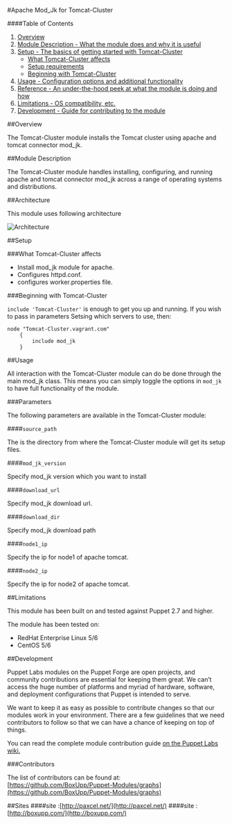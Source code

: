 #Apache Mod_Jk for Tomcat-Cluster

####Table of Contents

1. [Overview](#overview)
2. [Module Description - What the module does and why it is useful](#module-description)
3. [Setup - The basics of getting started with Tomcat-Cluster](#setup)
    * [What Tomcat-Cluster affects](#what-Tomcat-Cluster-affects)
    * [Setup requirements](#setup-requirements)
    * [Beginning with Tomcat-Cluster](#beginning-with-Tomcat-Cluster)
4. [Usage - Configuration options and additional functionality](#usage)
5. [Reference - An under-the-hood peek at what the module is doing and how](#reference)
5. [Limitations - OS compatibility, etc.](#limitations)
6. [Development - Guide for contributing to the module](#development)

##Overview

The Tomcat-Cluster module installs the Tomcat cluster using apache and tomcat connector mod_jk.

##Module Description

The Tomcat-Cluster module handles installing, configuring, and running apache and tomcat connector mod_jk across a range of operating systems and distributions.

##Architecture

This module uses following architecture 

![Architecture](http://www.boxupp.com/assets/img/Tomcat-cluster-diagram.png)

##Setup

###What Tomcat-Cluster affects

* Install mod_jk module for apache.
* Configures httpd.conf.
* configures worker.properties file.

###Beginning with Tomcat-Cluster

`include 'Tomcat-Cluster'` is enough to get you up and running.  If you wish to pass in
parameters Setsing which servers to use, then:

```puppet
node "Tomcat-Cluster.vagrant.com" 
    {
        include mod_jk 
    }
```

##Usage

All interaction with the Tomcat-Cluster module can do be done through the main mod_jk class.
This means you can simply toggle the options in `mod_jk` to have full functionality of the module.


###Parameters

The following parameters are available in the Tomcat-Cluster module:

####`source_path`

The is the directory from  where the Tomcat-Cluster module will get its setup files.

####`mod_jk_version`

Specify mod_jk version which you want to install  

####`download_url`

Specify mod_jk download url.

####`download_dir`

Specify mod_jk download path

####`node1_ip`

Specify the ip for node1 of apache tomcat.

####`node2_ip`

Specify the ip for node2 of apache tomcat.


##Limitations

This module has been built on and tested against Puppet 2.7 and higher.

The module has been tested on:

* RedHat Enterprise Linux 5/6
* CentOS 5/6


##Development

Puppet Labs modules on the Puppet Forge are open projects, and community
contributions are essential for keeping them great. We can’t access the
huge number of platforms and myriad of hardware, software, and deployment
configurations that Puppet is intended to serve.

We want to keep it as easy as possible to contribute changes so that our
modules work in your environment. There are a few guidelines that we need
contributors to follow so that we can have a chance of keeping on top of things.

You can read the complete module contribution guide [on the Puppet Labs wiki.](http://projects.puppetlabs.com/projects/module-site/wiki/Module_contributing)

###Contributors

The list of contributors can be found at: [https://github.com/BoxUpp/Puppet-Modules/graphs](https://github.com/BoxUpp/Puppet-Modules/graphs)

##Sites
####site :[http://paxcel.net/](http://paxcel.net/) 
####site :[http://boxupp.com/](http://boxupp.com/)
